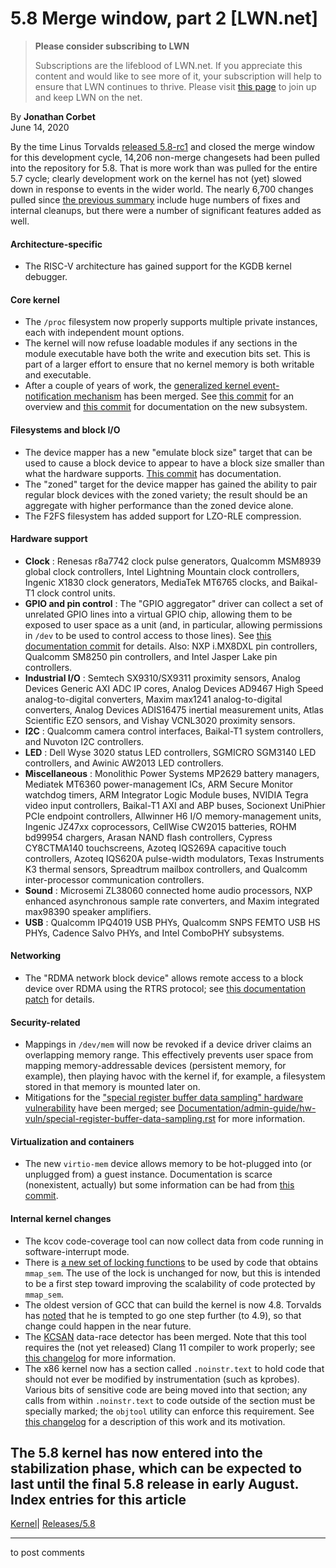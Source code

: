 # 5.8 Merge window, part 2 [LWN.net]

> **Please consider subscribing to LWN**
> 
> Subscriptions are the lifeblood of LWN.net. If you appreciate this content and would like to see more of it, your subscription will help to ensure that LWN continues to thrive. Please visit [this page](/Promo/nst-nag1/subscribe) to join up and keep LWN on the net. 

By **Jonathan Corbet**  
June 14, 2020 

By the time Linus Torvalds [released 5.8-rc1](/Articles/823019/) and closed the merge window for this development cycle, 14,206 non-merge changesets had been pulled into the repository for 5.8. That is more work than was pulled for the entire 5.7 cycle; clearly development work on the kernel has not (yet) slowed down in response to events in the wider world. The nearly 6,700 changes pulled since [the previous summary](/Articles/822077/) include huge numbers of fixes and internal cleanups, but there were a number of significant features added as well. 

#### Architecture-specific

  * The RISC-V architecture has gained support for the KGDB kernel debugger. 



#### Core kernel

  * The `/proc` filesystem now properly supports multiple private instances, each with independent mount options. 
  * The kernel will now refuse loadable modules if any sections in the module executable have both the write and execution bits set. This is part of a larger effort to ensure that no kernel memory is both writable and executable. 
  * After a couple of years of work, the [generalized kernel event-notification mechanism](/Articles/760714/) has been merged. See [this commit](https://git.kernel.org/linus/6c3297841472) for an overview and [this commit](https://git.kernel.org/linus/c73be61cede5) for documentation on the new subsystem. 



#### Filesystems and block I/O

  * The device mapper has a new "emulate block size" target that can be used to cause a block device to appear to have a block size smaller than what the hardware supports. [This commit](https://git.kernel.org/linus/d3c7b35c20d6) has documentation. 
  * The "zoned" target for the device mapper has gained the ability to pair regular block devices with the zoned variety; the result should be an aggregate with higher performance than the zoned device alone. 
  * The F2FS filesystem has added support for LZO-RLE compression. 



#### Hardware support

  * **Clock** : Renesas r8a7742 clock pulse generators, Qualcomm MSM8939 global clock controllers, Intel Lightning Mountain clock controllers, Ingenic X1830 clock generators, MediaTek MT6765 clocks, and Baikal-T1 clock control units. 
  * **GPIO and pin control** : The "GPIO aggregator" driver can collect a set of unrelated GPIO lines into a virtual GPIO chip, allowing them to be exposed to user space as a unit (and, in particular, allowing permissions in `/dev` to be used to control access to those lines). See [this documentation commit](https://git.kernel.org/linus/ce7a2f77f976) for details. Also: NXP i.MX8DXL pin controllers, Qualcomm SM8250 pin controllers, and Intel Jasper Lake pin controllers. 
  * **Industrial I/O** : Semtech SX9310/SX9311 proximity sensors, Analog Devices Generic AXI ADC IP cores, Analog Devices AD9467 High Speed analog-to-digital converters, Maxim max1241 analog-to-digital converters, Analog Devices ADIS16475 inertial measurement units, Atlas Scientific EZO sensors, and Vishay VCNL3020 proximity sensors. 
  * **I2C** : Qualcomm camera control interfaces, Baikal-T1 system controllers, and Nuvoton I2C controllers. 
  * **LED** : Dell Wyse 3020 status LED controllers, SGMICRO SGM3140 LED controllers, and Awinic AW2013 LED controllers. 
  * **Miscellaneous** : Monolithic Power Systems MP2629 battery managers, Mediatek MT6360 power-management ICs, ARM Secure Monitor watchdog timers, ARM Integrator Logic Module buses, NVIDIA Tegra video input controllers, Baikal-T1 AXI and ABP buses, Socionext UniPhier PCIe endpoint controllers, Allwinner H6 I/O memory-management units, Ingenic JZ47xx coprocessors, CellWise CW2015 batteries, ROHM bd99954 chargers, Arasan NAND flash controllers, Cypress CY8CTMA140 touchscreens, Azoteq IQS269A capacitive touch controllers, Azoteq IQS620A pulse-width modulators, Texas Instruments K3 thermal sensors, Spreadtrum mailbox controllers, and Qualcomm inter-processor communication controllers. 
  * **Sound** : Microsemi ZL38060 connected home audio processors, NXP enhanced asynchronous sample rate converters, and Maxim integrated max98390 speaker amplifiers. 
  * **USB** : Qualcomm IPQ4019 USB PHYs, Qualcomm SNPS FEMTO USB HS PHYs, Cadence Salvo PHYs, and Intel ComboPHY subsystems. 



#### Networking

  * The "RDMA network block device" allows remote access to a block device over RDMA using the RTRS protocol; see [this documentation patch](https://git.kernel.org/linus/aa4d16e44f60) for details. 



#### Security-related

  * Mappings in `/dev/mem` will now be revoked if a device driver claims an overlapping memory range. This effectively prevents user space from mapping memory-addressable devices (persistent memory, for example), then playing havoc with the kernel if, for example, a filesystem stored in that memory is mounted later on. 
  * Mitigations for the ["special register buffer data sampling" hardware vulnerability](/Articles/822595/) have been merged; see [Documentation/admin-guide/hw-vuln/special-register-buffer-data-sampling.rst](/Articles/822596/) for more information. 



#### Virtualization and containers

  * The new `virtio-mem` device allows memory to be hot-plugged into (or unplugged from) a guest instance. Documentation is scarce (nonexistent, actually) but some information can be had from [this commit](https://git.kernel.org/linus/5f1f79bbc9e2). 



#### Internal kernel changes

  * The kcov code-coverage tool can now collect data from code running in software-interrupt mode. 
  * There is [a new set of locking functions](https://git.kernel.org/linus/9740ca4e95b4) to be used by code that obtains `mmap_sem`. The use of the lock is unchanged for now, but this is intended to be a first step toward improving the scalability of code protected by `mmap_sem`. 
  * The oldest version of GCC that can build the kernel is now 4.8. Torvalds has [noted](https://git.kernel.org/linus/4152d146ee21) that he is tempted to go one step further (to 4.9), so that change could happen in the near future. 
  * The [KCSAN](/Articles/816850/) data-race detector has been merged. Note that this tool requires the (not yet released) Clang 11 compiler to work properly; see [this changelog](https://git.kernel.org/linus/b791d1bdf921) for more information. 
  * The x86 kernel now has a section called `.noinstr.text` to hold code that should not ever be modified by instrumentation (such as kprobes). Various bits of sensitive code are being moved into that section; any calls from within `.noinstr.text` to code outside of the section must be specially marked; the `objtool` utility can enforce this requirement. See [this changelog](https://git.kernel.org/linus/076f14be7fc9) for a description of this work and its motivation. 



The 5.8 kernel has now entered into the stabilization phase, which can be expected to last until the final 5.8 release in early August.  
Index entries for this article  
---  
[Kernel](/Kernel/Index)| [Releases/5.8](/Kernel/Index#Releases-5.8)  
  


* * *

to post comments 
